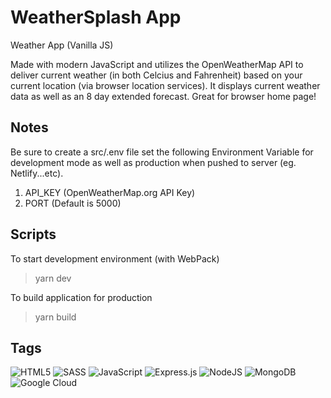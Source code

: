 # WeatherSplash App

Weather App (Vanilla JS)

Made with modern JavaScript and utilizes the OpenWeatherMap API to deliver current weather (in both Celcius and Fahrenheit) based on your current location (via browser location services). It displays current weather data as well as an 8 day extended forecast. Great for browser home page!

## Notes

Be sure to create a src/.env file set the following Environment Variable for development mode as well as production when pushed to server (eg. Netlify...etc).

1. API_KEY (OpenWeatherMap.org API Key)
2. PORT (Default is 5000)

## Scripts

To start development environment (with WebPack)

> yarn dev

To build application for production

> yarn build

## Tags

![HTML5](https://img.shields.io/badge/html5-%23E34F26.svg?style=for-the-badge&logo=html5&logoColor=white)
![SASS](https://img.shields.io/badge/SASS-hotpink.svg?style=for-the-badge&logo=SASS&logoColor=white)
![JavaScript](https://img.shields.io/badge/javascript-%23323330.svg?style=for-the-badge&logo=javascript&logoColor=%23F7DF1E)
![Express.js](https://img.shields.io/badge/express.js-%23404d59.svg?style=for-the-badge&logo=express&logoColor=%2361DAFB)
![NodeJS](https://img.shields.io/badge/node.js-6DA55F?style=for-the-badge&logo=node.js&logoColor=white)
![MongoDB](https://img.shields.io/badge/MongoDB-%234ea94b.svg?style=for-the-badge&logo=mongodb&logoColor=white)
![Google Cloud](https://img.shields.io/badge/GoogleCloud-%234285F4.svg?style=for-the-badge&logo=google-cloud&logoColor=white)
